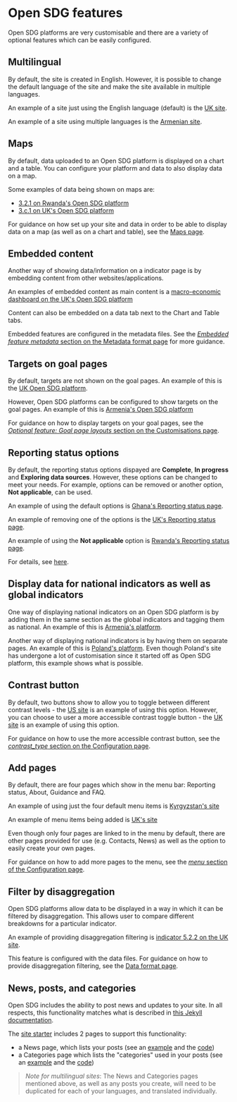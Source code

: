 <h1>Open SDG features</h1>

Open SDG platforms are very customisable and there are a variety of optional features which can be easily configured.

## Multilingual
By default, the site is created in English. However, it is possible to change the default language of the site and make the site available in multiple languages.

An example of a site just using the English language (default) is the [UK site](https://sustainabledevelopment-uk.github.io/).

An example of a site using multiple languages is the [Armenian site](https://armstat.github.io/sdg-site-armenia/).

## Maps
By default, data uploaded to an Open SDG platform is displayed on a chart and a table. You can configure your platform and data to also display data on a map.

Some examples of data being shown on maps are:

* [3.2.1 on Rwanda's Open SDG platform](https://sustainabledevelopment-rwanda.github.io/3-2-1/)
* [3.c.1 on UK's Open SDG platform](https://sustainabledevelopment-uk.github.io/3-a-1/)

For guidance on how set up your site and data in order to be able to display data on a map (as well as on a chart and table), see the [Maps page](./maps.md).

## Embedded content
Another way of showing data/information on a indicator page is by embedding content from other websites/applications.

An examples of embedded content as main content is a [macro-economic dashboard on the UK's Open SDG platform](https://sustainabledevelopment-uk.github.io/17-13-1/)

Content can also be embedded on a data tab next to the Chart and Table tabs.

Embedded features are configured in the metadata files. See the [*Embedded feature metadata* section on the Metadata format page](./metadata-format.md#embedded-feature-metadata) for more guidance.

## Targets on goal pages
By default, targets are not shown on the goal pages. An example of this is the [UK Open SDG platform](https://sustainabledevelopment-uk.github.io/1/).

However, Open SDG platforms can be configured to show targets on the goal pages. An example of this is [Armenia's Open SDG platform](https://armstat.github.io/sdg-site-armenia/1/)

For guidance on how to display targets on your goal pages, see the [*Optional feature: Goal page layouts* section on the Customisations page](./customisation.md#optional-feature-goal-page-layouts).

## Reporting status options
By default, the reporting status options dispayed are **Complete**, **In progress** and **Exploring data sources**. However, these options can be changed to meet your needs. For example, options can be removed or another option, **Not applicable**, can be used.

An example of using the default options is [Ghana's Reporting status page](https://sustainabledevelopment-ghana.github.io/reporting-status/).

An example of removing one of the options is the [UK's Reporting status page](https://sustainabledevelopment-uk.github.io/reporting-status/).

An example of using the **Not applicable** option is [Rwanda's Reporting status page](https://sustainabledevelopment-rwanda.github.io/reporting-status/).

For details, see [here](./reporting-status.md).

## Display data for national indicators as well as global indicators
One way of displaying national indicators on an Open SDG platform is by adding them in the same section as the global indicators and tagging them as national. An example of this is [Armenia's platform](https://armstat.github.io/sdg-site-armenia/1/).

Another way of displaying national indicators is by having them on separate pages. An example of this is [Poland's platform](http://sdg.gov.pl/en). Even though Poland's site has undergone a lot of customisation since it started off as Open SDG platform, this example shows what is possible.

## Contrast button
By default, two buttons show to allow you to toggle between different contrast levels - the [US site](https://sdg.data.gov/) is an example of using this option. However, you can choose to user a more accessible contrast toggle button - the [UK site](https://sustainabledevelopment-uk.github.io/) is an example of using this option.

For guidance on how to use the more accessible contrast button, see the [*contrast_type* section on the Configuration page](./configuration.md#contrast_type).

## Add pages
By default, there are four pages which show in the menu bar: Reporting status, About, Guidance and FAQ.

An example of using just the four default menu items is [Kyrgyzstan's site](https://sdg-kyrgyzstan.github.io/open-sdg-site-starter/en/)

An example of menu items being added is [UK's site](https://sustainabledevelopment-uk.github.io/)

Even though only four pages are linked to in the menu by default, there are other pages provided for use (e.g. Contacts, News) as well as the option to easily create your own pages.

For guidance on how to add more pages to the menu, see the [*menu* section of the Configuration page](./configuration.md#menu).

## Filter by disaggregation
Open SDG platforms allow data to be displayed in a way in which it can be filtered by disaggregation. This allows user to compare different breakdowns for a particular indicator.

An example of providing disaggregation filtering is [indicator 5.2.2 on the UK site](https://sustainabledevelopment-uk.github.io/5-2-2/).

This feature is configured with the data files. For guidance on how to provide disaggregation filtering, see the [Data format page](./data-format.md).

## News, posts, and categories
Open SDG includes the ability to post news and updates to your site. In all respects, this functionality matches what is described in [this Jekyll documentation](https://jekyllrb.com/docs/posts/).

The [site starter](https://github.com/open-sdg/open-sdg-site-starter) includes 2 pages to support this functionality:

* a News page, which lists your posts (see an [example](https://open-sdg.github.io/open-sdg-site-starter/news/) and the [code](https://github.com/open-sdg/open-sdg-site-starter/blob/develop/_pages/news.md))
* a Categories page which lists the "categories" used in your posts (see an [example](https://open-sdg.github.io/open-sdg-site-starter/categories/) and the [code](https://github.com/open-sdg/open-sdg-site-starter/blob/develop/_pages/categories.md))

> *Note for multilingual sites*: The News and Categories pages mentioned above, as
> well as any posts you create, will need to be duplicated for each of your
> languages, and translated individually.
